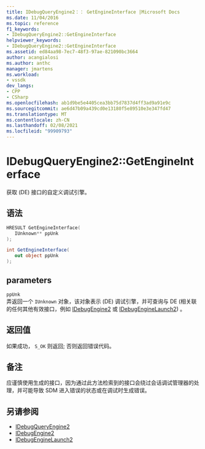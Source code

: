 ```yaml
---
title: IDebugQueryEngine2：： GetEngineInterface |Microsoft Docs
ms.date: 11/04/2016
ms.topic: reference
f1_keywords:
- IDebugQueryEngine2::GetEngineInterface
helpviewer_keywords:
- IDebugQueryEngine2::GetEngineInterface
ms.assetid: ed84aa98-7ec7-48f3-97ae-821090bc3664
author: acangialosi
ms.author: anthc
manager: jmartens
ms.workload:
- vssdk
dev_langs:
- CPP
- CSharp
ms.openlocfilehash: ab1d9be5e4405cea3bb75d7837d4ff3ad9a91e9c
ms.sourcegitcommit: ae6d47b09a439cd0e13180f5e89510e3e347fd47
ms.translationtype: MT
ms.contentlocale: zh-CN
ms.lasthandoff: 02/08/2021
ms.locfileid: "99909793"
---
```

# <a name="idebugqueryengine2getengineinterface"></a>IDebugQueryEngine2::GetEngineInterface
获取 (DE) 接口的自定义调试引擎。

## <a name="syntax"></a>语法

```cpp
HRESULT GetEngineInterface( 
   IUnknown** ppUnk
);
```

```csharp
int GetEngineInterface( 
   out object ppUnk
);
```

## <a name="parameters"></a>parameters
`ppUnk`\
弄返回一个 `IUnknown` 对象，该对象表示 (DE) 调试引擎，并可查询与 DE (相关联的任何其他有效接口，例如 [IDebugEngine2](../../../extensibility/debugger/reference/idebugengine2.md) 或 [IDebugEngineLaunch2](../../../extensibility/debugger/reference/idebugenginelaunch2.md)) 。

## <a name="return-value"></a>返回值
 如果成功， `S_OK` 则返回; 否则返回错误代码。

## <a name="remarks"></a>备注
 应谨慎使用生成的接口，因为通过此方法检索到的接口会绕过会话调试管理器的处理，并可能导致 SDM 进入错误的状态或在调试时生成错误。

## <a name="see-also"></a>另请参阅
- [IDebugQueryEngine2](../../../extensibility/debugger/reference/idebugqueryengine2.md)
- [IDebugEngine2](../../../extensibility/debugger/reference/idebugengine2.md)
- [IDebugEngineLaunch2](../../../extensibility/debugger/reference/idebugenginelaunch2.md)
